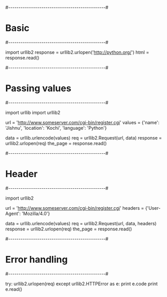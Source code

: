 #-----------------------------------------------#
# Basic
#-----------------------------------------------#

import urllib2
response = urllib2.urlopen('http://python.org/')
html = response.read()

#-----------------------------------------------#
# Passing values
#-----------------------------------------------#

import urllib
import urllib2

url = 'http://www.someserver.com/cgi-bin/register.cgi'
values = {'name': 'Jishnu',
          'location': 'Kochi',
          'language': 'Python'}

data = urllib.urlencode(values)
req = urllib2.Request(url, data)
response = urllib2.urlopen(req)
the_page = response.read()

#-----------------------------------------------#
# Header
#-----------------------------------------------#

import urllib2

url = 'http://www.someserver.com/cgi-bin/register.cgi'
headers = {'User-Agent': 'Mozilla/4.0'}

data = urllib.urlencode(values)
req = urllib2.Request(url, data, headers)
response = urllib2.urlopen(req)
the_page = response.read()


#-----------------------------------------------#
# Error handling
#-----------------------------------------------#

try:
    urllib2.urlopen(req)
except urllib2.HTTPError as e:
    print e.code
    print e.read()
